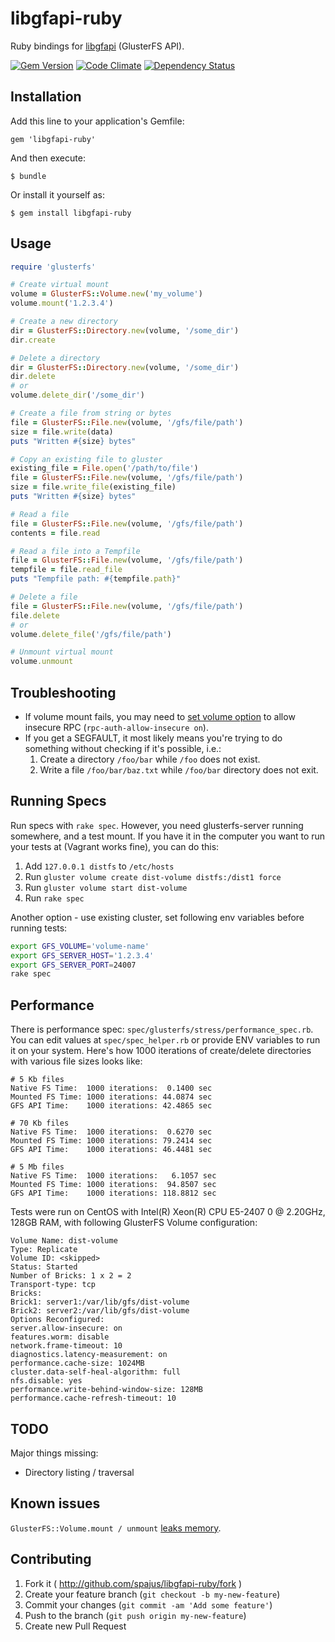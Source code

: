 # libgfapi-ruby

Ruby bindings for [libgfapi](https://github.com/gluster/glusterfs/blob/master/api/src/glfs.h)
(GlusterFS API).

[![Gem Version](https://badge.fury.io/rb/libgfapi-ruby.png)](http://badge.fury.io/rb/libgfapi-ruby)
[![Code Climate](https://codeclimate.com/github/spajus/libgfapi-ruby.png?branch=master)](https://codeclimate.com/github/spajus/libgfapi-ruby)
[![Dependency Status](https://gemnasium.com/spajus/libgfapi-ruby.png?branch=master)](https://gemnasium.com/spajus/libgfapi-ruby)


## Installation

Add this line to your application's Gemfile:

    gem 'libgfapi-ruby'

And then execute:

    $ bundle

Or install it yourself as:

    $ gem install libgfapi-ruby

## Usage

```ruby
require 'glusterfs'

# Create virtual mount
volume = GlusterFS::Volume.new('my_volume')
volume.mount('1.2.3.4')

# Create a new directory
dir = GlusterFS::Directory.new(volume, '/some_dir')
dir.create

# Delete a directory
dir = GlusterFS::Directory.new(volume, '/some_dir')
dir.delete
# or
volume.delete_dir('/some_dir')

# Create a file from string or bytes
file = GlusterFS::File.new(volume, '/gfs/file/path')
size = file.write(data)
puts "Written #{size} bytes"

# Copy an existing file to gluster
existing_file = File.open('/path/to/file')
file = GlusterFS::File.new(volume, '/gfs/file/path')
size = file.write_file(existing_file)
puts "Written #{size} bytes"

# Read a file
file = GlusterFS::File.new(volume, '/gfs/file/path')
contents = file.read

# Read a file into a Tempfile
file = GlusterFS::File.new(volume, '/gfs/file/path')
tempfile = file.read_file
puts "Tempfile path: #{tempfile.path}"

# Delete a file
file = GlusterFS::File.new(volume, '/gfs/file/path')
file.delete
# or
volume.delete_file('/gfs/file/path')

# Unmount virtual mount
volume.unmount
```

## Troubleshooting
- If volume mount fails, you may need to [set volume
  option](http://gluster.org/community/documentation/index.php/Gluster_3.2:_Setting_Volume_Options)
  to allow insecure RPC (`rpc-auth-allow-insecure on`).
- If you get a SEGFAULT, it most likely means you're trying to do something without checking if
  it's possible, i.e.:
  1. Create a directory `/foo/bar` while `/foo` does not exist.
  2. Write a file `/foo/bar/baz.txt` while `/foo/bar` directory does not exit.


## Running Specs

Run specs with `rake spec`. However, you need glusterfs-server running somewhere, and a test mount.
If you have it in the computer you want to run your tests at (Vagrant works fine), you can do this:

1. Add `127.0.0.1 distfs` to `/etc/hosts`
2. Run `gluster volume create dist-volume distfs:/dist1 force`
3. Run `gluster volume start dist-volume`
4. Run `rake spec`

Another option - use existing cluster, set following env variables before running tests:

```bash
export GFS_VOLUME='volume-name'
export GFS_SERVER_HOST='1.2.3.4'
export GFS_SERVER_PORT=24007
rake spec
```

## Performance

There is performance spec: `spec/glusterfs/stress/performance_spec.rb`. You can edit values at
`spec/spec_helper.rb` or provide ENV variables to run it on your system. Here's how 1000 iterations
of create/delete directories with various file sizes looks like:

```
# 5 Kb files
Native FS Time:  1000 iterations:  0.1400 sec
Mounted FS Time: 1000 iterations: 44.0874 sec
GFS API Time:    1000 iterations: 42.4865 sec

# 70 Kb files
Native FS Time:  1000 iterations:  0.6270 sec
Mounted FS Time: 1000 iterations: 79.2414 sec
GFS API Time:    1000 iterations: 46.4481 sec

# 5 Mb files
Native FS Time:  1000 iterations:   6.1057 sec
Mounted FS Time: 1000 iterations:  94.8507 sec
GFS API Time:    1000 iterations: 118.8812 sec
```

Tests were run on CentOS with Intel(R) Xeon(R) CPU E5-2407 0 @ 2.20GHz, 128GB RAM, with following
GlusterFS Volume configuration:

```
Volume Name: dist-volume
Type: Replicate
Volume ID: <skipped>
Status: Started
Number of Bricks: 1 x 2 = 2
Transport-type: tcp
Bricks:
Brick1: server1:/var/lib/gfs/dist-volume
Brick2: server2:/var/lib/gfs/dist-volume
Options Reconfigured:
server.allow-insecure: on
features.worm: disable
network.frame-timeout: 10
diagnostics.latency-measurement: on
performance.cache-size: 1024MB
cluster.data-self-heal-algorithm: full
nfs.disable: yes
performance.write-behind-window-size: 128MB
performance.cache-refresh-timeout: 10
```

## TODO

Major things missing:
- Directory listing / traversal

## Known issues

`GlusterFS::Volume.mount / unmount` [leaks
memory](https://bugzilla.redhat.com/show_bug.cgi?id=1072854).

## Contributing

1. Fork it ( http://github.com/spajus/libgfapi-ruby/fork )
2. Create your feature branch (`git checkout -b my-new-feature`)
3. Commit your changes (`git commit -am 'Add some feature'`)
4. Push to the branch (`git push origin my-new-feature`)
5. Create new Pull Request
